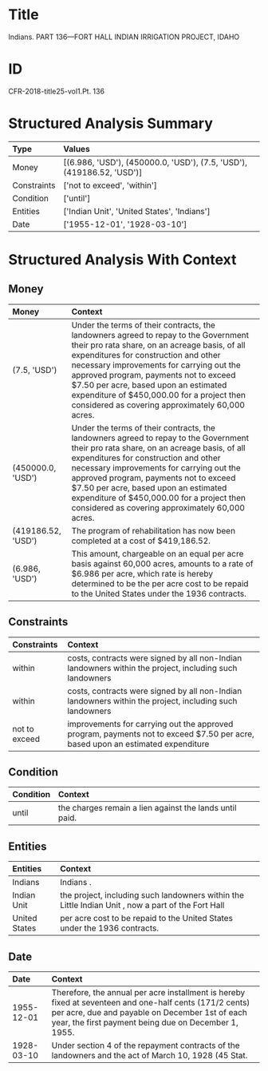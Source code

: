 # Title

 Indians. PART 136—FORT HALL INDIAN IRRIGATION PROJECT, IDAHO


# ID

 CFR-2018-title25-vol1.Pt. 136


# Structured Analysis Summary

| Type        | Values                                                                |
|:------------|:----------------------------------------------------------------------|
| Money       | [(6.986, 'USD'), (450000.0, 'USD'), (7.5, 'USD'), (419186.52, 'USD')] |
| Constraints | ['not to exceed', 'within']                                           |
| Condition   | ['until']                                                             |
| Entities    | ['Indian Unit', 'United States', 'Indians']                           |
| Date        | ['1955-12-01', '1928-03-10']                                          |


# Structured Analysis With Context

 


## Money

| Money              | Context                                                                                                                                                                                                                                                                                                                                                                                                      |
|:-------------------|:-------------------------------------------------------------------------------------------------------------------------------------------------------------------------------------------------------------------------------------------------------------------------------------------------------------------------------------------------------------------------------------------------------------|
| (7.5, 'USD')       | Under the terms of their contracts, the landowners agreed to repay to the Government their pro rata share, on an acreage basis, of all expenditures for construction and other necessary improvements for carrying out the approved program, payments not to exceed $7.50 per acre, based upon an estimated expenditure of $450,000.00 for a project then considered as covering approximately 60,000 acres. |
| (450000.0, 'USD')  | Under the terms of their contracts, the landowners agreed to repay to the Government their pro rata share, on an acreage basis, of all expenditures for construction and other necessary improvements for carrying out the approved program, payments not to exceed $7.50 per acre, based upon an estimated expenditure of $450,000.00 for a project then considered as covering approximately 60,000 acres. |
| (419186.52, 'USD') | The program of rehabilitation has now been completed at a cost of $419,186.52.                                                                                                                                                                                                                                                                                                                               |
| (6.986, 'USD')     | This amount, chargeable on an equal per acre basis against 60,000 acres, amounts to a rate of $6.986 per acre, which rate is hereby determined to be the per acre cost to be repaid to the United States under the 1936 contracts.                                                                                                                                                                           |


## Constraints

| Constraints   | Context                                                                                                                        |
|:--------------|:-------------------------------------------------------------------------------------------------------------------------------|
| within        | costs, contracts were signed by all non-Indian landowners within  the project, including such landowners                       |
| within        | costs, contracts were signed by all non-Indian landowners within  the project, including such landowners                       |
| not to exceed | improvements for carrying out the approved program, payments not to exceed $7.50 per acre, based upon an estimated expenditure |


## Condition

| Condition   | Context                                                  |
|:------------|:---------------------------------------------------------|
| until       | the charges remain a lien against the lands until  paid. |


## Entities

| Entities      | Context                                                                                            |
|:--------------|:---------------------------------------------------------------------------------------------------|
| Indians       | Indians .                                                                                          |
| Indian Unit   | the project, including such landowners within the Little Indian Unit , now a part of the Fort Hall |
| United States | per acre cost to be repaid to the United States  under the 1936 contracts.                         |


## Date

| Date       | Context                                                                                                                                                                                                           |
|:-----------|:------------------------------------------------------------------------------------------------------------------------------------------------------------------------------------------------------------------|
| 1955-12-01 | Therefore, the annual per acre installment is hereby fixed at seventeen and one-half cents (171/2 cents) per acre, due and payable on December 1st of each year, the first payment being due on December 1, 1955. |
| 1928-03-10 | Under section 4 of the repayment contracts of the landowners and the act of March 10, 1928 (45 Stat.                                                                                                              |


